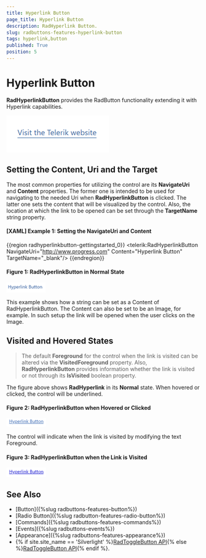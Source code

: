 ```yaml
---
title: Hyperlink Button
page_title: Hyperlink Button
description: RadHyperlink Button.
slug: radbuttons-features-hyperlink-button
tags: hyperlink,button
published: True
position: 5
---
```


# Hyperlink Button

__RadHyperlinkButton__ provides the RadButton functionality extending it with Hyperlink capabilities. 

![WPF RadButtons ](images/radbuttons-features-hyperlink-button-0.png)

## Setting the Content, Uri and the Target

The most common properties for utilizing the control are its __NavigateUri__ and __Content__ properties. The former one is intended to be used for navigating to the needed Uri when __RadHyperlinkButton__ is clicked. The latter one sets the content that will be visualized by the control. Also, the location at which the link to be opened can be set through the __TargetName__ string property.

#### __[XAML] Example 1: Setting the NavigateUri and Content__
{{region radhyperlinkbutton-gettingstarted_0}}
	<telerik:RadHyperlinkButton NavigateUri="http://www.progress.com" Content="Hyperlink Button" TargetName="_blank"/>
{{endregion}}

#### __Figure 1: RadHyperlinkButton in Normal State__
![RadHyperlinkButton in Normal State](images/RadHyperlinkButton_GettingStarted_01.png)

This example shows how a string can be set as a Content of RadHyperlinkButton. The Content can also be set to be an Image, for example. In such setup the link will be opened when the user clicks on the Image.

## Visited and Hovered States

> The default __Foreground__ for the control when the link is visited can be altered via the __VisitedForeground__ property. Also, __RadHyperlinkButton__ provides information whether the link is visited or not through its __IsVisited__ boolean property.

The figure above shows __RadHyperlink__ in its __Normal__ state. When hovered or clicked, the control will be underlined.

#### __Figure 2: RadHyperlinkButton when Hovered or Clicked__
![RadHyperlinkButton in Normal State](images/RadHyperlinkButton_GettingStarted_02.png)

The control will indicate when the link is visited by modifying the text Foreground.

#### __Figure 3: RadHyperlinkButton when the Link is Visited__
![RadHyperlinkButton in Normal State](images/RadHyperlinkButton_GettingStarted_03.png)

## See Also 
 * [Button]({%slug radbuttons-features-button%})
 * [Radio Button]({%slug radbutton-features-radio-button%})
 * [Commands]({%slug radbuttons-features-commands%})
 * [Events]({%slug radbuttons-events%})
 * [Appearance]({%slug radbuttons-features-appearance%})
 * {% if site.site_name == 'Silverlight' %}[RadToggleButton API](http://www.telerik.com/help/silverlight/t_telerik_windows_controls_radtogglebutton.html){% else %}[RadToggleButton API](http://www.telerik.com/help/wpf/t_telerik_windows_controls_radtogglebutton.html){% endif %}.
